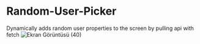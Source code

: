 # Random-User-Picker
Dynamically adds random user properties to the screen by pulling api with fetch
![Ekran Görüntüsü (40)](https://user-images.githubusercontent.com/77384362/203652759-df5c32ee-5bea-492a-ab17-e37a1ebed0f4.png)

